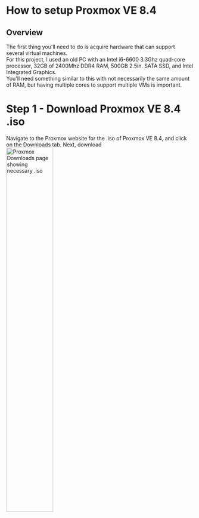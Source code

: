 # How to setup Proxmox VE 8.4

## Overview
The first thing you'll need to do is acquire hardware that can support several virtual machines.  
For this project, I used an old PC with an Intel i6-6600 3.3Ghz quad-core processor, 32GB of 2400Mhz DDR4 RAM, 500GB 2.5in. SATA SSD, and Intel Integrated Graphics.  
You'll need something similar to this with not necessarily the same amount of RAM, but having multiple cores to support multiple VMs is important.  

# Step 1 - Download Proxmox VE 8.4 .iso
Navigate to the Proxmox website for the .iso of Proxmox VE 8.4, and click on the Downloads tab. Next, download  
<img src="/images/proxmox-step1.jpg" alt="Proxmox Downloads page showing necessary .iso" width="50%" height="50%">
